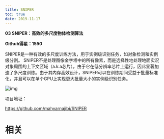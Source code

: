 ```yaml
---
title: SNIPER
toc: true
date: 2019-11-17
---
```

**03 SNIPER：高效的多尺度物体检测算法**



**Github得星：1550**



SNIPER是一种有效的多尺度训练方法，用于实例级识别任务，如对象检测和实例级分割。 SNIPER不是处理图像金字塔中的所有像素，而是选择性地处理地面实况对象周围的上下文区域（a.k.a芯片）。由于它在低分辨率芯片上运行，因此显著加速了多尺度训练。由于其内存高效设计，SNIPER可以在训练期间受益于批量标准化，并且可以在单个GPU上实现更大批量大小的实例级识别任务。



![img](https://mmbiz.qpic.cn/mmbiz_png/ldSjzkNDxlnyABkicKXelU1B4YCibdWJwAHVWkFpRO28XUNM3OSxLVHbNCnFFO1VtyyMwvt5iav331WVibXsfZburQ/640?wx_fmt=png&tp=webp&wxfrom=5&wx_lazy=1&wx_co=1)



项目地址：

https://github.com/mahyarnajibi/SNIPER


# 相关
